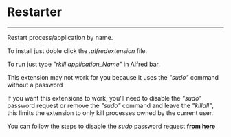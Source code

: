 Restarter
=================

***
Restart process/application by name. 

To install just doble click the *.alfredextension* file.

To run just type *"rkill application_Name"* in Alfred bar.

This extension may not work for you because it uses the *"sudo"* command without a password

If you want this extensions to work, you'll need to disable the *"sudo"* password request or remove the *"sudo"* command and leave the *"killall"*, this limits the extension to only kill processes owned by the current user.

You can follow the steps to disable the *sudo* password request **[from here][macworld]**


[macworld]: http://hints.macworld.com/article.php?story=20021202054815892 "LINK"